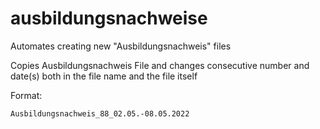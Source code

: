 # ausbildungsnachweise
Automates creating new "Ausbildungsnachweis" files

Copies Ausbildungsnachweis File and changes consecutive number and date(s) both in the file name and the file itself 

Format:
```
Ausbildungsnachweis_88_02.05.-08.05.2022
```
